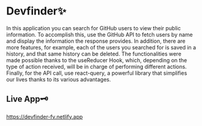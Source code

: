 # Devfinder✨

In this application you can search for GitHub users to view their public information. To accomplish this, use the GitHub API to fetch users by name and display the information the response provides. In addition, there are more features, for example, each of the users you searched for is saved in a history, and that same history can be deleted. The functionalities were made possible thanks to the useReducer Hook, which, depending on the type of action received, will be in charge of performing different actions. Finally, for the API call, use react-query, a powerful library that simplifies our lives thanks to its various advantages.

## Live App🗝

https://devfinder-fv.netlify.app
